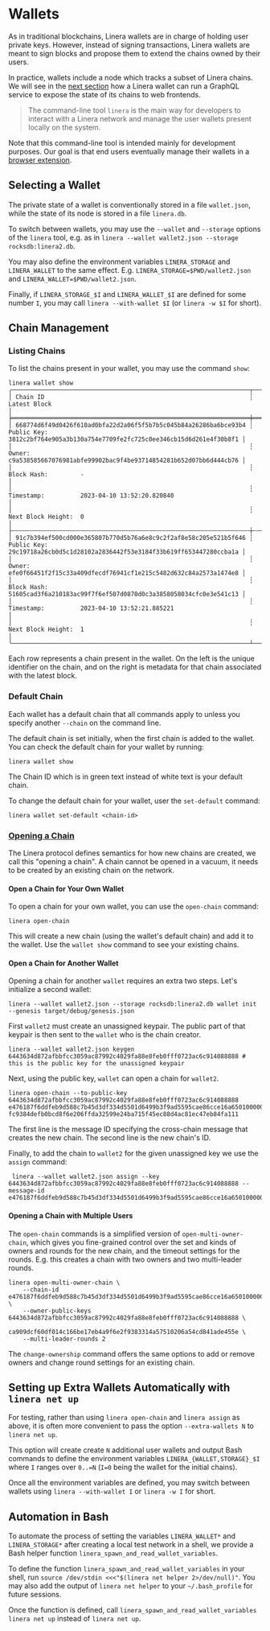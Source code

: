 # Wallets

As in traditional blockchains, Linera wallets are in charge of holding user
private keys. However, instead of signing transactions, Linera wallets are meant
to sign blocks and propose them to extend the chains owned by their users.

In practice, wallets include a node which tracks a subset of Linera chains. We
will see in the [next section](en_US/developers/core_concepts/node_service) how a Linera wallet can run a
GraphQL service to expose the state of its chains to web frontends.

> The command-line tool `linera` is the main way for developers to interact with
> a Linera network and manage the user wallets present locally on the system.

Note that this command-line tool is intended mainly for development purposes.
Our goal is that end users eventually manage their wallets in a
[browser extension](en_US/developers/core_concepts/overview.md#Web3-SDK).

## Selecting a Wallet

The private state of a wallet is conventionally stored in a file `wallet.json`,
while the state of its node is stored in a file `linera.db`.

To switch between wallets, you may use the `--wallet` and `--storage` options of
the `linera` tool, e.g. as in
`linera --wallet wallet2.json --storage rocksdb:linera2.db`.

You may also define the environment variables `LINERA_STORAGE` and
`LINERA_WALLET` to the same effect. E.g. `LINERA_STORAGE=$PWD/wallet2.json` and
`LINERA_WALLET=$PWD/wallet2.json`.

Finally, if `LINERA_STORAGE_$I` and `LINERA_WALLET_$I` are defined for some
number `I`, you may call `linera --with-wallet $I` (or `linera -w $I` for
short).

## Chain Management

### Listing Chains

To list the chains present in your wallet, you may use the command `show`:

```terminal
linera wallet show
╭──────────────────────────────────────────────────────────────────┬──────────────────────────────────────────────────────────────────────────────────────╮
│ Chain ID                                                         ┆ Latest Block                                                                         │
╞══════════════════════════════════════════════════════════════════╪══════════════════════════════════════════════════════════════════════════════════════╡
│ 668774d6f49d0426f610ad0bfa22d2a06f5f5b7b5c045b84a26286ba6bce93b4 ┆ Public Key:         3812c2bf764e905a3b130a754e7709fe2fc725c0ee346cb15d6d261e4f30b8f1 │
│                                                                  ┆ Owner:              c9a538585667076981abfe99902bac9f4be93714854281b652d07bb6d444cb76 │
│                                                                  ┆ Block Hash:         -                                                                │
│                                                                  ┆ Timestamp:          2023-04-10 13:52:20.820840                                       │
│                                                                  ┆ Next Block Height:  0                                                                │
├╌╌╌╌╌╌╌╌╌╌╌╌╌╌╌╌╌╌╌╌╌╌╌╌╌╌╌╌╌╌╌╌╌╌╌╌╌╌╌╌╌╌╌╌╌╌╌╌╌╌╌╌╌╌╌╌╌╌╌╌╌╌╌╌╌╌┼╌╌╌╌╌╌╌╌╌╌╌╌╌╌╌╌╌╌╌╌╌╌╌╌╌╌╌╌╌╌╌╌╌╌╌╌╌╌╌╌╌╌╌╌╌╌╌╌╌╌╌╌╌╌╌╌╌╌╌╌╌╌╌╌╌╌╌╌╌╌╌╌╌╌╌╌╌╌╌╌╌╌╌╌╌╌┤
│ 91c7b394ef500cd000e365807b770d5b76a6e8c9c2f2af8e58c205e521b5f646 ┆ Public Key:         29c19718a26cb0d5c1d28102a2836442f53e3184f33b619ff653447280ccba1a │
│                                                                  ┆ Owner:              efe0f66451f2f15c33a409dfecdf76941cf1e215c5482d632c84a2573a1474e8 │
│                                                                  ┆ Block Hash:         51605cad3f6a210183ac99f7f6ef507d0870d0c3a3858058034cfc0e3e541c13 │
│                                                                  ┆ Timestamp:          2023-04-10 13:52:21.885221                                       │
│                                                                  ┆ Next Block Height:  1                                                                │
╰──────────────────────────────────────────────────────────────────┴──────────────────────────────────────────────────────────────────────────────────────╯

```

Each row represents a chain present in the wallet. On the left is the unique
identifier on the chain, and on the right is metadata for that chain associated
with the latest block.

### Default Chain

Each wallet has a default chain that all commands apply to unless you specify
another `--chain` on the command line.

The default chain is set initially, when the first chain is added to the wallet.
You can check the default chain for your wallet by running:

```terminal
linera wallet show
```

The Chain ID which is in green text instead of white text is your default chain.

To change the default chain for your wallet, user the `set-default` command:

```terminal
linera wallet set-default <chain-id>
```

### [Opening a Chain](en_US/developers/core_concepts/wallets.md#opening-a-chain)

The Linera protocol defines semantics for how new chains are created, we call
this "opening a chain". A chain cannot be opened in a vacuum, it needs to be
created by an existing chain on the network.

#### Open a Chain for Your Own Wallet

To open a chain for your own wallet, you can use the `open-chain` command:

```terminal
linera open-chain
```

This will create a new chain (using the wallet's default chain) and add it to
the wallet. Use the `wallet show` command to see your existing chains.

#### Open a Chain for Another Wallet

Opening a chain for another `wallet` requires an extra two steps. Let's
initialize a second wallet:

```terminal
linera --wallet wallet2.json --storage rocksdb:linera2.db wallet init --genesis target/debug/genesis.json
```

First `wallet2` must create an unassigned keypair. The public part of that
keypair is then sent to the `wallet` who is the chain creator.

```terminal
linera --wallet wallet2.json keygen
6443634d872afbbfcc3059ac87992c4029fa88e8feb0fff0723ac6c914088888 # this is the public key for the unassigned keypair
```

Next, using the public key, `wallet` can open a chain for `wallet2`.

```terminal
linera open-chain --to-public-key 6443634d872afbbfcc3059ac87992c4029fa88e8feb0fff0723ac6c914088888
e476187f6ddfeb9d588c7b45d3df334d5501d6499b3f9ad5595cae86cce16a65010000000000000000000000
fc9384defb0bcd8f6e206ffda32599e24ba715f45ec88d4ac81ec47eb84fa111
```

The first line is the message ID specifying the cross-chain message that creates
the new chain. The second line is the new chain's ID.

Finally, to add the chain to `wallet2` for the given unassigned key we use the
`assign` command:

```terminal
 linera --wallet wallet2.json assign --key 6443634d872afbbfcc3059ac87992c4029fa88e8feb0fff0723ac6c914088888 --message-id e476187f6ddfeb9d588c7b45d3df334d5501d6499b3f9ad5595cae86cce16a65010000000000000000000000
```

#### Opening a Chain with Multiple Users

The `open-chain` commands is a simplified version of `open-multi-owner-chain`,
which gives you fine-grained control over the set and kinds of owners and rounds
for the new chain, and the timeout settings for the rounds. E.g. this creates a
chain with two owners and two multi-leader rounds.

```terminal
linera open-multi-owner-chain \
    --chain-id e476187f6ddfeb9d588c7b45d3df334d5501d6499b3f9ad5595cae86cce16a65010000000000000000000000 \
    --owner-public-keys 6443634d872afbbfcc3059ac87992c4029fa88e8feb0fff0723ac6c914088888 \
                        ca909dcf60df014c166be17eb4a9f6e2f9383314a57510206a54cd841ade455e \
    --multi-leader-rounds 2
```

The `change-ownership` command offers the same options to add or remove owners
and change round settings for an existing chain.

## Setting up Extra Wallets Automatically with `linera net up`

For testing, rather than using `linera open-chain` and `linera assign` as above,
it is often more convenient to pass the option `--extra-wallets N` to
`linera net up`.

This option will create create `N` additional user wallets and output Bash
commands to define the environment variables `LINERA_{WALLET,STORAGE}_$I` where
`I` ranges over `0..=N` (`I=0` being the wallet for the initial chains).

Once all the environment variables are defined, you may switch between wallets
using `linera --with-wallet I` or `linera -w I` for short.

## Automation in Bash

To automate the process of setting the variables `LINERA_WALLET*` and
`LINERA_STORAGE*` after creating a local test network in a shell, we provide a
Bash helper function `linera_spawn_and_read_wallet_variables`.

To define the function `linera_spawn_and_read_wallet_variables` in your shell,
run `source /dev/stdin <<<"$(linera net helper 2>/dev/null)"`. You may also add
the output of `linera net helper` to your `~/.bash_profile` for future sessions.

Once the function is defined, call
`linera_spawn_and_read_wallet_variables linera net up` instead of
`linera net up`.
